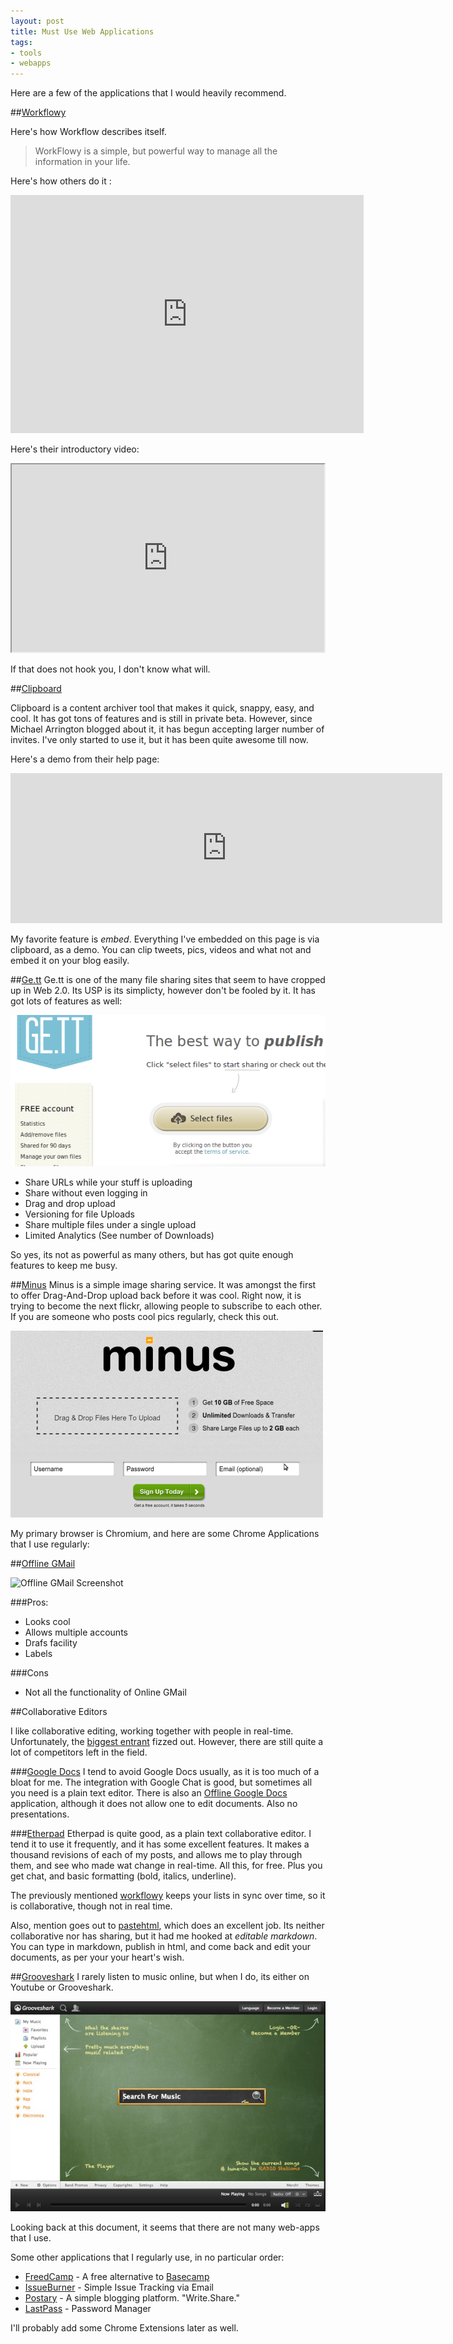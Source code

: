 ```yaml
---
layout: post
title: Must Use Web Applications
tags:
- tools
- webapps
---
```


Here are a few of the applications that I would heavily recommend. 

##[Workflowy](http://workflowy.com)

Here's how Workflow describes itself.
>WorkFlowy is a simple, but powerful way to manage all the information in your life.

Here's how others do it :

<iframe src="http://www.clipboard.com/embed/LR-8z6u7uFeEcTNODs5_DeRtkifW8edCdOye?widthAdjust=0&heightAdjust=0&showBorder=0" scrolling="no" frameborder="0" width="565" height="381"></iframe>

Here's their introductory video:

<iframe width="500" height="300" src="https://www.youtube.com/embed/CSmbnaPZVHE" frameborder="1" allowfullscreen></iframe>

If that does not hook you, I don't know what will.


##[Clipboard](http://clipboard.com)

Clipboard is a content archiver tool that makes it quick, snappy, easy, and cool. It has got tons of features and is still in private beta. However, since Michael Arrington blogged about it, it has begun accepting larger number of invites. I've only started to use it, but it has been quite awesome till now.

Here's a demo from their help page:

<iframe src="http://www.clipboard.com/embed/LR-8xlAJpcz8vTxsbSluvzYbuTH9jgCZ_ZHe?widthAdjust=0&heightAdjust=0&showBorder=0" scrolling="no" frameborder="0" width="691" height="240"></iframe>

My favorite feature is *embed*. Everything I've embedded on this page is via clipboard, as a demo. You can clip tweets, pics, videos and what not and embed it on your blog easily.

##[Ge.tt](http://ge.tt/)
Ge.tt is one of the many file sharing sites that seem to have cropped up in Web 2.0. Its USP is its simplicty, however don't be fooled by it. It has got lots of features as well:

![Gett Screenshot](/img/gett.png)

- Share URLs while your stuff is uploading
- Share without even logging in
- Drag and drop upload
- Versioning for file Uploads
- Share multiple files under a single upload
- Limited Analytics (See number of Downloads)

So yes, its not as powerful as many others, but has got quite enough features to keep me busy.

##[Minus](http://minus.com)
Minus is a simple image sharing service. It was amongst the first to offer Drag-And-Drop upload back before it was cool. Right now, it is trying to become the next flickr, allowing people to subscribe to each other. If you are someone who posts cool pics regularly, check this out.

![Minus Home Page](/img/minus.png)

My primary browser is Chromium, and here are some Chrome Applications that I use regularly:

##[Offline GMail](https://chrome.google.com/webstore/detail/ejidjjhkpiempkbhmpbfngldlkglhimk?hc=hp-pr&hcp=pr2-2)

![Offline GMail Screenshot](https://lh4.googleusercontent.com/G7YSss4-ULNnV0NPYE3UDszmIAdeV8l3FWAqK0qy_s7LmCTiqG5JeRkl6pEXed2fCwhtoZEU=s400-h275-e365)

###Pros:
- Looks cool
- Allows multiple accounts
- Drafs facility
- Labels

###Cons
- Not all the functionality of Online GMail

##Collaborative Editors

I like collaborative editing, working together with people in real-time. Unfortunately, the [biggest entrant](http://wave.google.com) fizzed out. However, there are still quite a lot of competitors left in the field. 

###[Google Docs](https://docs.google.com)
I tend to avoid Google Docs usually, as it is too much of a bloat for me. The integration with Google Chat is good, but sometimes all you need is a plain text editor. There is also an [Offline Google Docs](https://chrome.google.com/webstore/detail/apdfllckaahabafndbhieahigkjlhalf?hc=search&hcp=main) application, although it does not allow one to edit documents. Also no presentations.

###[Etherpad](http://etherpad.com)
Etherpad is quite good, as a plain text collaborative editor. I tend it to use it frequently, and it has some excellent features. It makes a thousand revisions of each of my posts, and allows me to play through them, and see who made wat change in real-time. All this, for free. Plus you get chat, and basic formatting (bold, italics, underline). 

The previously mentioned [workflowy](http://workflowy.com) keeps your lists in sync over time, so it is collaborative, though not in real time.

Also, mention goes out to [pastehtml](http://pastehtml.com), which does an excellent job. Its neither collaborative nor has sharing, but it had me hooked at *editable markdown*. You can type in markdown, publish in html, and come back and edit your documents, as per your your heart's wish.

##[Grooveshark](http://grooveshark.com)
I rarely listen to music online, but when I do, its either on Youtube or Grooveshark.

![Grooveshark Screenshot](/img/grooveshark.jpg)

Looking back at this document, it seems that there are not many web-apps that I use.


Some other applications that I regularly use, in no particular order:

- [FreedCamp](https://freedcampd.com) - A free alternative to [Basecamp](http://basecamphq.com)
- [IssueBurner](http://www.issueburner.com/) - Simple Issue Tracking via Email
- [Postary](http://www.postary.com/) - A simple blogging platform. "Write.Share."
- [LastPass](http://lastpass.com) - Password Manager

I'll probably add some Chrome Extensions later as well.

